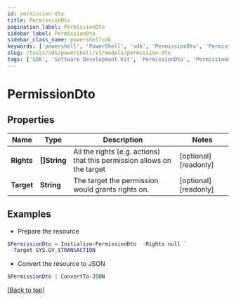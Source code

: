 ```yaml
---
id: permission-dto
title: PermissionDto
pagination_label: PermissionDto
sidebar_label: PermissionDto
sidebar_class_name: powershellsdk
keywords: ['powershell', 'PowerShell', 'sdk', 'PermissionDto', 'PermissionDto']
slug: /tools/sdk/powershell/v3/models/permission-dto
tags: ['SDK', 'Software Development Kit', 'PermissionDto', 'PermissionDto']
---
```


# PermissionDto

## Properties

| Name | Type | Description | Notes |
| --- | --- | --- | --- |
| **Rights** | **[]String** | All the rights (e.g. actions) that this permission allows on the target | [optional] [readonly] |
| **Target** | **String** | The target the permission would grants rights on. | [optional] [readonly] |

## Examples

- Prepare the resource

```powershell
$PermissionDto = Initialize-PermissionDto  -Rights null `
 -Target SYS.GV_$TRANSACTION
```

- Convert the resource to JSON

```powershell
$PermissionDto | ConvertTo-JSON
```

[[Back to top]](#)
